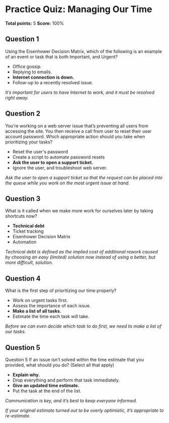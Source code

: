 # Practice Quiz: Managing Our Time
**Total points:** 5 
**Score:** 100%

## Question 1
Using the Eisenhower Decision Matrix, which of the following is an example of an event or task that is both Important, and Urgent?

- Office gossip.
- Replying to emails.
- **Internet connection is down.**
- Follow-up to a recently resolved issue.

*It’s important for users to have Internet to work, and it must be resolved right away.*

## Question 2
You’re working on a web server issue that’s preventing all users from accessing the site. You then receive a call from user to reset their user account password. Which appropriate action should you take when prioritizing your tasks?

- Reset the user's password
- Create a script to automate password resets
- **Ask the user to open a support ticket.**
- Ignore the user, and troubleshoot web server.

*Ask the user to open a support ticket so that the request can be placed into the queue while you work on the most urgent issue at hand.*

## Question 3
What is it called when we make more work for ourselves later by taking shortcuts now?

- **Technical debt**
- Ticket tracking
- Eisenhower Decision Matrix
- Automation

*Technical debt is defined as the implied cost of additional rework caused by choosing an easy (limited) solution now instead of using a better, but more difficult, solution.*

## Question 4
What is the first step of prioritizing our time properly?

- Work on urgent tasks first.
- Assess the importance of each issue.
- **Make a list of all tasks.**
- Estimate the time each task will take.

*Before we can even decide which task to do first, we need to make a list of our tasks.*

## Question 5
Question 5
If an issue isn't solved within the time estimate that you provided, what should you do? (Select all that apply)

- **Explain why.**
- Drop everything and perform that task immediately.
- **Give an updated time estimate.**
- Put the task at the end of the list.

*Communication is key, and it’s best to keep everyone informed.*

*If your original estimate turned out to be overly optimistic, it’s appropriate to re-estimate.*